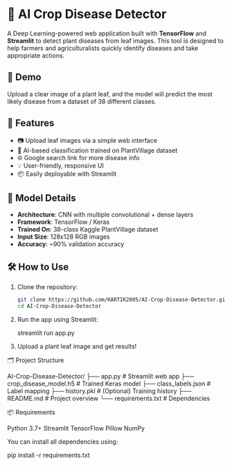 # 🌿 AI Crop Disease Detector

A Deep Learning-powered web application built with **TensorFlow** and **Streamlit** to detect plant diseases from leaf images. This tool is designed to help farmers and agriculturalists quickly identify diseases and take appropriate actions.

## 📸 Demo

Upload a clear image of a plant leaf, and the model will predict the most likely disease from a dataset of 38 different classes.

## 🚀 Features

- 📷 Upload leaf images via a simple web interface
- 🧠 AI-based classification trained on PlantVillage dataset
- 🌐 Google search link for more disease info
- 💡 User-friendly, responsive UI
- 📦 Easily deployable with Streamlit

## 🧠 Model Details

- **Architecture**: CNN with multiple convolutional + dense layers
- **Framework**: TensorFlow / Keras
- **Trained On**: 38-class Kaggle PlantVillage dataset
- **Input Size**: 128x128 RGB images
- **Accuracy**: ~90% validation accuracy

## 🛠️ How to Use

1. Clone the repository:

   ```bash
   git clone https://github.com/KARTIK2005/AI-Crop-Disease-Detector.git
   cd AI-Crop-Disease-Detector

2. Run the app using Streamlit:
   
   streamlit run app.py

3. Upload a plant leaf image and get results!

🗂️ Project Structure

AI-Crop-Disease-Detector/
├── app.py                  # Streamlit web app
├── crop_disease_model.h5   # Trained Keras model
├── class_labels.json       # Label mapping
├── history.pkl             # (Optional) Training history
├── README.md               # Project overview
└── requirements.txt        # Dependencies

📦 Requirements

Python 3.7+
Streamlit
TensorFlow
Pillow
NumPy

You can install all dependencies using:

pip install -r requirements.txt


